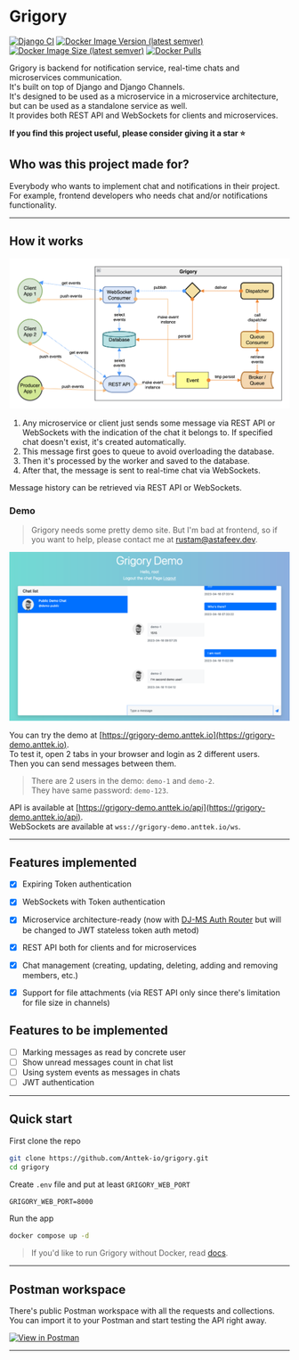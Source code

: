 # Grigory  
  
[![Django CI](https://github.com/Anttek-io/grigory/actions/workflows/django.yml/badge.svg)](https://github.com/Anttek-io/grigory/actions/workflows/django.yml)
[![Docker Image Version (latest semver)](https://img.shields.io/docker/v/anttek/grigory?sort=semver)](https://hub.docker.com/r/anttek/grigory)
[![Docker Image Size (latest semver)](https://img.shields.io/docker/image-size/anttek/grigory?sort=semver)](https://hub.docker.com/r/anttek/grigory)
[![Docker Pulls](https://img.shields.io/docker/pulls/anttek/grigory)](https://hub.docker.com/r/anttek/grigory)  
  
Grigory is backend for notification service, real-time chats and microservices communication.  
It's built on top of Django and Django Channels.  
It's designed to be used as a microservice in a microservice architecture, 
but can be used as a standalone service as well.  
It provides both REST API and WebSockets for clients and microservices.  

**If you find this project useful, please consider giving it a star ⭐️**
  
## Who was this project made for?
  
Everybody who wants to implement chat and notifications in their project.  
For example, frontend developers who needs chat and/or notifications functionality.  
  
---
  
## How it works
  
![screenshot](docs/media/scheme.png)  
  
1. Any microservice or client just sends some message via REST API or WebSockets 
with the indication of the chat it belongs to.
If specified chat doesn't exist, it's created automatically.
2. This message first goes to queue to avoid overloading the database.  
3. Then it's processed by the worker and saved to the database.  
4. After that, the message is sent to real-time chat via WebSockets.

Message history can be retrieved via REST API or WebSockets.  
  
### Demo
  
> Grigory needs some pretty demo site. But I'm bad at frontend, so if you want to help,
> please contact me at [rustam@astafeev.dev](mailto:rustam@astafeev.dev).
  
<img src="docs/media/demo-1.png" alt="demo"/>
  
You can try the demo at [https://grigory-demo.anttek.io](https://grigory-demo.anttek.io).  
To test it, open 2 tabs in your browser and login as 2 different users.  
Then you can send messages between them.  
  
> There are 2 users in the demo: `demo-1` and `demo-2`.  
> They have same password: `demo-123`.  
  
API is available at [https://grigory-demo.anttek.io/api](https://grigory-demo.anttek.io/api).  
WebSockets are available at `wss://grigory-demo.anttek.io/ws`.
  
---
  
## Features implemented

- [x] Expiring Token authentication
- [x] WebSockets with Token authentication
- [x] Microservice architecture-ready (now with [DJ-MS Auth Router](https://github.com/dj-ms/dj-ms-auth-router) but will be changed to JWT stateless token auth metod)
- [x] REST API both for clients and for microservices
- [x] Chat management (creating, updating, deleting, adding and removing members, etc.)
- [x] Support for file attachments (via REST API only since there's limitation for file size in channels)


## Features to be implemented

- [ ] Marking messages as read by concrete user
- [ ] Show unread messages count in chat list
- [ ] Using system events as messages in chats
- [ ] JWT authentication
  
---
  
## Quick start
  
First clone the repo
  
```bash
git clone https://github.com/Anttek-io/grigory.git
cd grigory
```
  
Create `.env` file and put at least `GRIGORY_WEB_PORT`  
```shell
GRIGORY_WEB_PORT=8000
```
  
Run the app  
```bash
docker compose up -d
```
  
> If you'd like to run Grigory without Docker, read [docs](https://anttek-io.github.io/grigory/).
  
---
  
## Postman workspace

There's public Postman workspace with all the requests and collections.
You can import it to your Postman and start testing the API right away.
  
[![View in Postman](https://run.pstmn.io/button.svg)](https://www.postman.com/anttek-io/workspace/grigory)
  
---
  